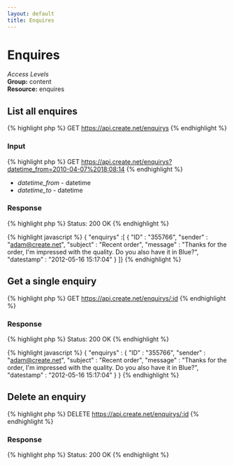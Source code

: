 ```yaml
---
layout: default
title: Enquires
---
```


Enquires
=============

*Access Levels*    
__Group:__ content     
__Resource:__ enquires

List all enquires
-------------------

{% highlight php %}
GET 	https://api.create.net/enquirys
{% endhighlight %}

### Input

{% highlight php %}
GET 	https://api.create.net/enquirys?datetime_from=2010-04-07%2018:08:14
{% endhighlight %}

* *datetime_from* - datetime
* *datetime_to* - datetime

### Response

{% highlight php %}
Status: 200 OK
{% endhighlight %}

{% highlight javascript %}
{ "enquirys" :[
	{
		"ID" : "355766",
		"sender" : "adam@create.net",
		"subject" : "Recent order",
		"message" : "Thanks for the order, I\'m impressed with the quality. Do you also have it in Blue?",
		"datestamp" : "2012-05-16 15:17:04"
	}
]}
{% endhighlight %}

Get a single enquiry
-------------------------

{% highlight php %}
GET 	https://api.create.net/enquirys/:id
{% endhighlight %}

### Response

{% highlight php %}
Status: 200 OK
{% endhighlight %}

{% highlight javascript %}
{ "enquirys" :
	{
		"ID" : "355766",
		"sender" : "adam@create.net",
		"subject" : "Recent order",
		"message" : "Thanks for the order, I\'m impressed with the quality. Do you also have it in Blue?",
		"datestamp" : "2012-05-16 15:17:04"
	}
}
{% endhighlight %}


Delete an enquiry
------------------

{% highlight php %}
DELETE 	https://api.create.net/enquirys/:id
{% endhighlight %}

### Response

{% highlight php %}
Status: 200 OK
{% endhighlight %}